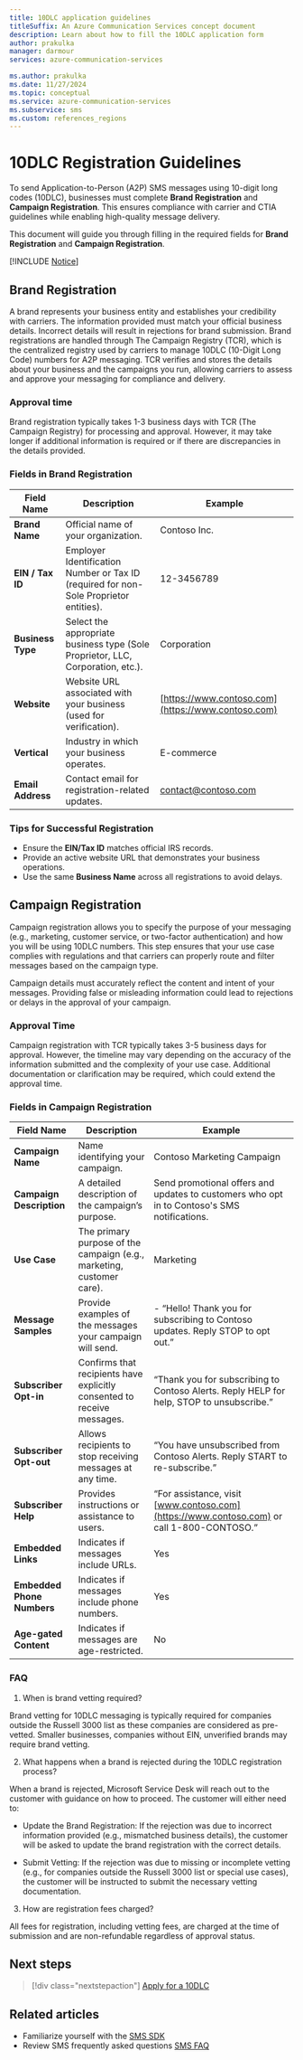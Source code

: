 ```yaml
---
title: 10DLC application guidelines
titleSuffix: An Azure Communication Services concept document
description: Learn about how to fill the 10DLC application form
author: prakulka
manager: darmour
services: azure-communication-services

ms.author: prakulka
ms.date: 11/27/2024
ms.topic: conceptual
ms.service: azure-communication-services
ms.subservice: sms
ms.custom: references_regions
---
```


# 10DLC Registration Guidelines

To send Application-to-Person (A2P) SMS messages using 10-digit long codes (10DLC), businesses must complete **Brand Registration** and **Campaign Registration**. This ensures compliance with carrier and CTIA guidelines while enabling high-quality message delivery.

This document will guide you through filling in the required fields for **Brand Registration** and **Campaign Registration**.

[!INCLUDE [Notice](../../includes/public-preview-include.md)]

## Brand Registration

A brand represents your business entity and establishes your credibility with carriers. The information provided must match your official business details. Incorrect details will result in rejections for brand submission. Brand registrations are handled through The Campaign Registry (TCR), which is the centralized registry used by carriers to manage 10DLC (10-Digit Long Code) numbers for A2P messaging. TCR verifies and stores the details about your business and the campaigns you run, allowing carriers to assess and approve your messaging for compliance and delivery.

### Approval time
Brand registration typically takes 1-3 business days with TCR (The Campaign Registry) for processing and approval. However, it may take longer if additional information is required or if there are discrepancies in the details provided.

### Fields in Brand Registration

| Field Name         | Description                                                                             | Example                  |
|--------------------|-----------------------------------------------------------------------------------------|--------------------------|
| **Brand Name**     | Official name of your organization.                                                    | Contoso Inc.            |
| **EIN / Tax ID**   | Employer Identification Number or Tax ID (required for non-Sole Proprietor entities).   | 12-3456789              |
| **Business Type**  | Select the appropriate business type (Sole Proprietor, LLC, Corporation, etc.).         | Corporation             |
| **Website**        | Website URL associated with your business (used for verification).                      | [https://www.contoso.com](https://www.contoso.com) |
| **Vertical**       | Industry in which your business operates.                                               | E-commerce              |
| **Email Address**  | Contact email for registration-related updates.                                         | contact@contoso.com     |

### Tips for Successful Registration
- Ensure the **EIN/Tax ID** matches official IRS records.
- Provide an active website URL that demonstrates your business operations.
- Use the same **Business Name** across all registrations to avoid delays.

## Campaign Registration

Campaign registration allows you to specify the purpose of your messaging (e.g., marketing, customer service, or two-factor authentication) and how you will be using 10DLC numbers. This step ensures that your use case complies with regulations and that carriers can properly route and filter messages based on the campaign type.

Campaign details must accurately reflect the content and intent of your messages. Providing false or misleading information could lead to rejections or delays in the approval of your campaign.

### Approval Time
Campaign registration with TCR typically takes 3-5 business days for approval. However, the timeline may vary depending on the accuracy of the information submitted and the complexity of your use case. Additional documentation or clarification may be required, which could extend the approval time.

### Fields in Campaign Registration


| Field Name               | Description                                                               | Example                                                  |
|--------------------------|---------------------------------------------------------------------------|----------------------------------------------------------|
| **Campaign Name**        | Name identifying your campaign.                                          | Contoso Marketing Campaign                              |
| **Campaign Description** | A detailed description of the campaign’s purpose.                        | Send promotional offers and updates to customers who opt in to Contoso's SMS notifications. |
| **Use Case**             | The primary purpose of the campaign (e.g., marketing, customer care).    | Marketing                                               |
| **Message Samples**      | Provide examples of the messages your campaign will send.                | - “Hello! Thank you for subscribing to Contoso updates. Reply STOP to opt out.” |
| **Subscriber Opt-in**     | Confirms that recipients have explicitly consented to receive messages.  | “Thank you for subscribing to Contoso Alerts. Reply HELP for help, STOP to unsubscribe.” |
| **Subscriber Opt-out**    | Allows recipients to stop receiving messages at any time.                | “You have unsubscribed from Contoso Alerts. Reply START to re-subscribe.” |
| **Subscriber Help**       | Provides instructions or assistance to users.                            | “For assistance, visit [www.contoso.com](https://www.contoso.com) or call 1-800-CONTOSO.” |
| **Embedded Links**        | Indicates if messages include URLs.                                      | Yes                                                      |
| **Embedded Phone Numbers**| Indicates if messages include phone numbers.                             | Yes                                                      |
| **Age-gated Content**     | Indicates if messages are age-restricted.                                | No                                                       |

### FAQ
1. When is brand vetting required?

Brand vetting for 10DLC messaging is typically required for companies outside the Russell 3000 list as these companies are considered as pre-vetted. Smaller businesses, companies without EIN, unverified brands may require brand vetting.

2. What happens when a brand is rejected during the 10DLC registration process?

When a brand is rejected, Microsoft Service Desk will reach out to the customer with guidance on how to proceed. The customer will either need to:
  - Update the Brand Registration: If the rejection was due to incorrect information provided (e.g., mismatched business details), the customer will be asked to update the brand registration with the correct details.

  - Submit Vetting: If the rejection was due to missing or incomplete vetting (e.g., for companies outside the Russell 3000 list or special use cases), the customer will be instructed to submit the necessary vetting documentation.
3. How are registration fees charged?

All fees for registration, including vetting fees, are charged at the time of submission and are non-refundable regardless of approval status.


## Next steps

> [!div class="nextstepaction"]
> [Apply for a 10DLC](../../quickstarts/sms/apply-for-ten-digit-long-code.md)

## Related articles

- Familiarize yourself with the [SMS SDK](../sms/sdk-features.md)
- Review SMS frequently asked questions [SMS FAQ](../sms/sms-faq.md)
